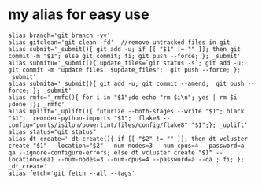 # my alias for easy use
	alias branch='git branch -vv'
	alias gitclean='git clean -fd'  //remove untracked files in git
	alias submit='_submit(){ git add -u; if [[ "$1" != "" ]]; then git commit -m "$1"; else git commit; fi; git push --force; }; _submit'
	alias submitu='_submit(){ update_files=`git status -s`; git add -u; git commit -m "update files: $update_files";  git push --force; }; _submit'
	alias submita='_submit(){ git add -u; git commit --amend;  git push --force; }; _submit'
	alias rmfc='_rmfc(){ for i in "$1";do echo "rm $i\n"; yes | rm $i ;done ;}; _rmfc'
	alias uplift='_uplift(){ futurize --both-stages --write "$1"; black "$1";  reorder-python-imports "$1";  flake8 --config="ports/isilon/powerlint/files/config/flake8" "$1";}; _uplift'
	alias status="git status"
	alias dt_create='_dt_create(){ if [[ "$2" != "" ]]; then dt vcluster create "$1" --location="$2" --num-nodes=3 --num-cpus=4 --password=a --qa --ignore-configure-errors; else dt vcluster create "$1" --location=sea1 --num-nodes=3 --num-cpus=4 --password=a --qa ; fi; }; _dt_create'
	alias fetch='git fetch --all --tags'
	